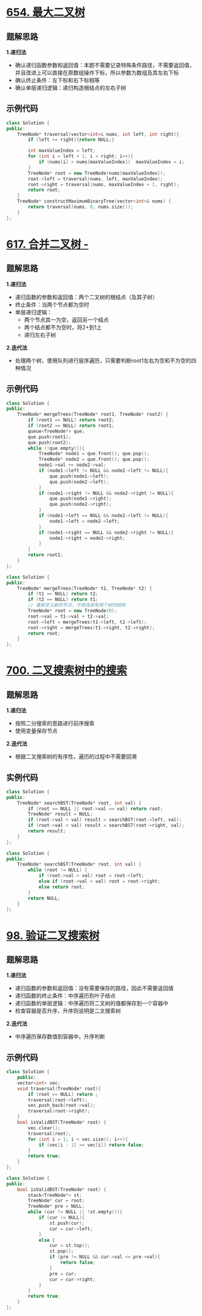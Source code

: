 # [654. 最大二叉树 ](https://leetcode.cn/problems/maximum-binary-tree/)

## 题解思路

**1.递归法**

- 确认递归函数参数和返回值：本题不需要记录特殊条件路径，不需要返回值，并且改进上可以直接在原数组操作下标，所以参数为数组及其左右下标
- 确认终止条件：左下标和右下标相等
- 确认单层递归逻辑：递归构造根结点的左右子树

## 示例代码

```C++
class Solution {
public:
    TreeNode* traversal(vector<int>& nums, int left, int right){
        if (left >= right){return NULL;}

        int maxValueIndex = left;
        for (int i = left + 1; i < right; i++){
            if (nums[i] > nums[maxValueIndex])  maxValueIndex = i;
        }
        TreeNode* root = new TreeNode(nums[maxValueIndex]);
        root->left = traversal(nums, left, maxValueIndex);
        root->right = traversal(nums, maxValueIndex + 1, right);
        return root;
    }
    TreeNode* constructMaximumBinaryTree(vector<int>& nums) {
        return traversal(nums, 0, nums.size());
    }
};
```

# [617. 合并二叉树 -](https://leetcode.cn/problems/merge-two-binary-trees/)

## 题解思路

**1.递归法**

- 递归函数的参数和返回值：两个二叉树的根结点（及其子树）
- 终止条件：当两个节点都为空时
- 单层递归逻辑：
  - 两个节点其一为空，返回另一个结点
  - 两个结点都不为空时，将2+到1上
  - 递归左右子树

**2.迭代法**

- 处理两个树，使用队列进行层序遍历，只需要判断root1左右为空和不为空的四种情况

## 示例代码

```C++
class Solution {
public:
    TreeNode* mergeTrees(TreeNode* root1, TreeNode* root2) {
        if (root1 == NULL) return root2;
        if (root2 == NULL) return root1;
        queue<TreeNode*> que;
        que.push(root1);
        que.push(root2);
        while (!que.empty()){
            TreeNode* node1 = que.front(); que.pop();
            TreeNode* node2 = que.front(); que.pop();
            node1->val += node2->val;
            if (node1->left != NULL && node2->left != NULL){
                que.push(node1->left);
                que.push(node2->left);
            }
            if (node1->right != NULL && node2->right != NULL){
                que.push(node1->right);
                que.push(node2->right);
            }
            if (node1->left == NULL && node2->left != NULL){
                node1->left = node2->left;
            }
            if (node1->right == NULL && node2->right != NULL){
                node1->right = node2->right;
            }
        }
        return root1;
    }
};
```

```C++
class Solution {
public:
    TreeNode* mergeTrees(TreeNode* t1, TreeNode* t2) {
        if (t1 == NULL) return t2;
        if (t2 == NULL) return t1;
        // 重新定义新的节点，不修改原有两个树的结构
        TreeNode* root = new TreeNode(0);
        root->val = t1->val + t2->val;
        root->left = mergeTrees(t1->left, t2->left);
        root->right = mergeTrees(t1->right, t2->right);
        return root;
    }
};
```

 

# [700. 二叉搜索树中的搜索 ](https://leetcode.cn/problems/search-in-a-binary-search-tree/description/)

## 题解思路

**1.递归法**

- 按照二分搜索的思路进行前序搜索
- 使用变量保存节点

**2.迭代法**

- 根据二叉搜索树的有序性，遍历的过程中不需要回溯

## 实例代码

```c++
class Solution {
public:
    TreeNode* searchBST(TreeNode* root, int val) {
        if (root == NULL || root->val == val) return root;
        TreeNode* result = NULL;
        if (root->val > val) result = searchBST(root->left, val);
        if (root->val < val) result = searchBST(root->right, val);
        return result;
    }
};
```

```c++
class Solution {
public:
    TreeNode* searchBST(TreeNode* root, int val) {
        while (root != NULL) {
            if (root->val > val) root = root->left;
            else if (root->val < val) root = root->right;
            else return root;
        }
        return NULL;
    }
};
```

# [98. 验证二叉搜索树 ](https://leetcode.cn/problems/validate-binary-search-tree/description/)

## 题解思路

**1.递归法**

- 递归函数的参数和返回值：没有需要保存的路径，因此不需要返回值
- 递归函数的终止条件：中序遍历到叶子结点
- 递归函数的单层逻辑：中序遍历将二叉树的值都保存到一个容器中
- 检查容器是否升序，升序则说明是二叉搜索树

**2.迭代法**

- 中序遍历保存数值到容器中，升序判断

## 示例代码

```c++
class Solution {
	public:
    vector<int> vec;
    void traversal(TreeNode* root){
        if (root == NULL) return ;
        traversal(root->left);
        vec.push_back(root->val);
        traversal(root->right);
    }
    bool isValidBST(TreeNode* root) {
        vec.clear();
        traversal(root);
        for (int i = 1; i < vec.size(); i++){
            if (vec[i - 1] >= vec[i]) return false;
        }
        return true;
    }
};
```

```c++
class Solution {
public:
    bool isValidBST(TreeNode* root) {
        stack<TreeNode*> st;
        TreeNode* cur = root;
        TreeNode* pre = NULL;
        while (cur != NULL || !st.empty()){
            if (cur != NULL){
                st.push(cur);
                cur = cur->left;
            }
            else {
                cur = st.top();
                st.pop();
                if (pre != NULL && cur->val <= pre->val){
                    return false;
                }
                pre = cur;
                cur = cur->right;
            }
        }
        return true;
    }
};
```


